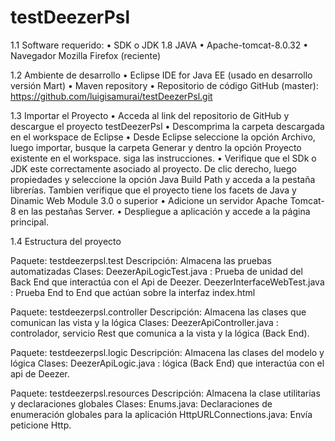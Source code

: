 # testDeezerPsl
1.1 Software requerido: 
• SDK o JDK 1.8 JAVA 
• Apache-tomcat-8.0.32 
• Navegador Mozilla Firefox (reciente)

1.2 Ambiente de desarrollo 
• Eclipse IDE for Java EE (usado en desarrollo versión Mart) 
• Maven repository • Repositorio de código GitHub (master): https://github.com/luigisamurai/testDeezerPsl.git

1.3 Importar el Proyecto 
• Acceda al link del repositorio de GitHub y descargue el proyecto testDeezerPsl 
• Descomprima la carpeta descargada en el workspace de Eclipse 
• Desde Eclipse seleccione la opción Archivo, luego importar, busque la carpeta Generar y dentro la opción Proyecto existente en el workspace. siga las instrucciones. 
• Verifique que el SDk o JDK este correctamente asociado al proyecto. De clic derecho, luego propiedades y seleccione la opción Java Build Path y acceda a la pestaña librerías. Tambien verifique que el proyecto tiene los facets de Java y Dinamic Web Module 3.0 o superior 
• Adicione un servidor Apache Tomcat-8 en las pestañas Server. • Despliegue a aplicación y accede a la página principal.

1.4 Estructura del proyecto

Paquete: testdeezerpsl.test Descripción: Almacena las pruebas automatizadas Clases: DeezerApiLogicTest.java : Prueba de unidad del Back End que interactúa con el Api de Deezer. DeezerInterfaceWebTest.java : Prueba End to End que actúan sobre la interfaz index.html

Paquete: testdeezerpsl.controller Descripción: Almacena las clases que comunican las vista y la lógica Clases:
DeezerApiController.java : controlador, servicio Rest que comunica a la vista y la lógica (Back End).

Paquete: testdeezerpsl.logic Descripción: Almacena las clases del modelo y lógica Clases: DeezerApiLogic.java : lógica (Back End) que interactúa con el api de Deezer.

Paquete: testdeezerpsl.resources Descripción: Almacena la clase utilitarias y declaraciones globales Clases: Enums.java: Declaraciones de enumeración globales para la aplicación HttpURLConnections.java: Envía peticione Http.
